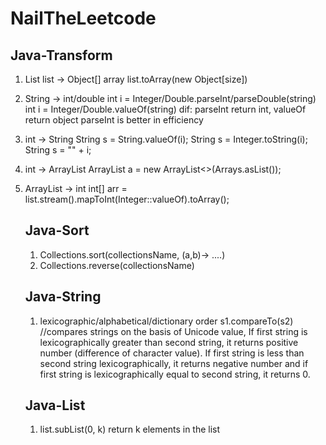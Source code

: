 # NailTheLeetcode

## Java-Transform

1. List<Object> list -> Object[] array
list.toArray(new Object[size])

2. String -> int/double
int i = Integer/Double.parseInt/parseDouble(string)
int i = Integer/Double.valueOf(string)
dif: parseInt return int, valueOf return object
parseInt is better in efficiency

3. int -> String
String s = String.valueOf(i);
String s = Integer.toString(i);
String s = "" + i;

4. int -> ArrayList
ArrayList<Integer> a = new ArrayList<>(Arrays.asList());

5. ArrayList -> int
int[] arr = list.stream().mapToInt(Integer::valueOf).toArray();

## Java-Sort
1. Collections.sort(collectionsName, (a,b)-> ....)
2. Collections.reverse(collectionsName)

## Java-String
1. lexicographic/alphabetical/dictionary order
s1.compareTo(s2) 
//compares strings on the basis of Unicode value, If first string is lexicographically greater than second string, it returns positive number (difference of character value). If first string is less than second string lexicographically, it returns negative number and if first string is lexicographically equal to second string, it returns 0.

## Java-List
1. list.subList(0, k) return k elements in the list
